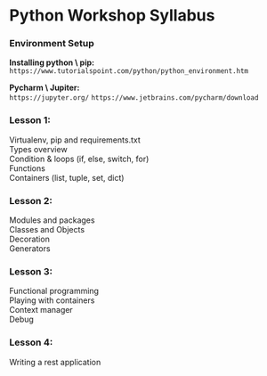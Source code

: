 # **Python Workshop Syllabus**


### **Environment Setup**

**Installing python \ pip:**  
`https://www.tutorialspoint.com/python/python_environment.htm`

**Pycharm \ Jupiter:**  
`https://jupyter.org/`
`https://www.jetbrains.com/pycharm/download`

### **Lesson 1:**

Virtualenv, pip and requirements.txt  
Types overview  
Condition & loops (if, else, switch, for)  
Functions  
Containers (list, tuple, set, dict) 


### **Lesson 2:**

Modules and packages  
Classes and Objects  
Decoration  
Generators  

### **Lesson 3:**

Functional programming  
Playing with containers  
Context manager  
Debug

### **Lesson 4:**

Writing a rest application

